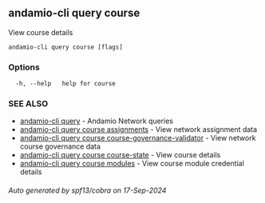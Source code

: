 ## andamio-cli query course

View course details

```
andamio-cli query course [flags]
```

### Options

```
  -h, --help   help for course
```

### SEE ALSO

* [andamio-cli query](andamio-cli_query.md.md)	 - Andamio Network queries
* [andamio-cli query course assignments](andamio-cli_query_course_assignments.md.md)	 - View network assignment data
* [andamio-cli query course course-governance-validator](andamio-cli_query_course_course-governance-validator.md.md)	 - View network course governance data
* [andamio-cli query course course-state](andamio-cli_query_course_course-state.md.md)	 - View course details
* [andamio-cli query course modules](andamio-cli_query_course_modules.md.md)	 - View course module credential details

###### Auto generated by spf13/cobra on 17-Sep-2024
